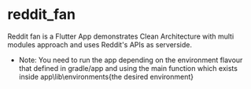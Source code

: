 # reddit_fan

Reddit fan is a Flutter App demonstrates Clean Architecture with multi modules approach and uses Reddit's APIs as serverside.



- Note: You need to run the app depending on the environment flavour that defined in gradle/app and using the main function which exists inside app\lib\environments\{the desired environment}      


